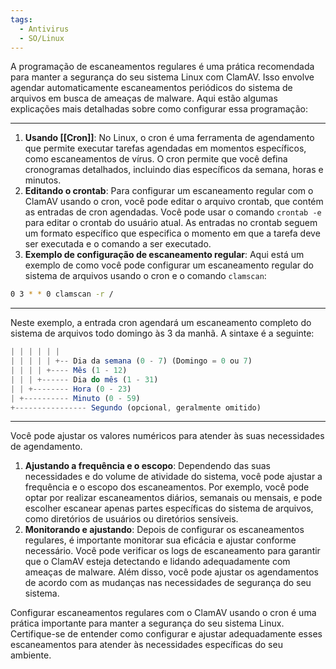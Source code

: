 ```yaml
---
tags:
  - Antivirus
  - SO/Linux
---
```

A programação de escaneamentos regulares é uma prática recomendada para manter a segurança do seu sistema Linux com ClamAV. Isso envolve agendar automaticamente escaneamentos periódicos do sistema de arquivos em busca de ameaças de malware. Aqui estão algumas explicações mais detalhadas sobre como configurar essa programação:

---
1. **Usando [[Cron]]**: No Linux, o cron é uma ferramenta de agendamento que permite executar tarefas agendadas em momentos específicos, como escaneamentos de vírus. O cron permite que você defina cronogramas detalhados, incluindo dias específicos da semana, horas e minutos.
2. **Editando o crontab**: Para configurar um escaneamento regular com o ClamAV usando o cron, você pode editar o arquivo crontab, que contém as entradas de cron agendadas. Você pode usar o comando `crontab -e` para editar o crontab do usuário atual. As entradas no crontab seguem um formato específico que especifica o momento em que a tarefa deve ser executada e o comando a ser executado.
3. **Exemplo de configuração de escaneamento regular**: Aqui está um exemplo de como você pode configurar um escaneamento regular do sistema de arquivos usando o cron e o comando `clamscan`:

```bash
0 3 * * 0 clamscan -r /
```
---
Neste exemplo, a entrada cron agendará um escaneamento completo do sistema de arquivos todo domingo às 3 da manhã. A sintaxe é a seguinte:

```jsx
| | | | | |
| | | | | +-- Dia da semana (0 - 7) (Domingo = 0 ou 7)
| | | | +---- Mês (1 - 12)
| | | +------ Dia do mês (1 - 31)
| | +-------- Hora (0 - 23)
| +---------- Minuto (0 - 59)
+---------------- Segundo (opcional, geralmente omitido)
```
---
Você pode ajustar os valores numéricos para atender às suas necessidades de agendamento.

1. **Ajustando a frequência e o escopo**: Dependendo das suas necessidades e do volume de atividade do sistema, você pode ajustar a frequência e o escopo dos escaneamentos. Por exemplo, você pode optar por realizar escaneamentos diários, semanais ou mensais, e pode escolher escanear apenas partes específicas do sistema de arquivos, como diretórios de usuários ou diretórios sensíveis.
2. **Monitorando e ajustando**: Depois de configurar os escaneamentos regulares, é importante monitorar sua eficácia e ajustar conforme necessário. Você pode verificar os logs de escaneamento para garantir que o ClamAV esteja detectando e lidando adequadamente com ameaças de malware. Além disso, você pode ajustar os agendamentos de acordo com as mudanças nas necessidades de segurança do seu sistema.

Configurar escaneamentos regulares com o ClamAV usando o cron é uma prática importante para manter a segurança do seu sistema Linux. Certifique-se de entender como configurar e ajustar adequadamente esses escaneamentos para atender às necessidades específicas do seu ambiente.